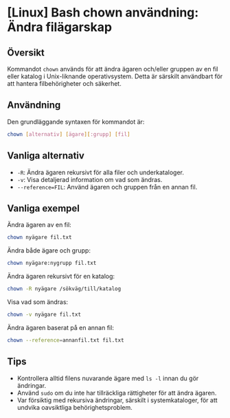 # [Linux] Bash chown användning: Ändra filägarskap

## Översikt
Kommandot `chown` används för att ändra ägaren och/eller gruppen av en fil eller katalog i Unix-liknande operativsystem. Detta är särskilt användbart för att hantera filbehörigheter och säkerhet.

## Användning
Den grundläggande syntaxen för kommandot är:

```bash
chown [alternativ] [ägare][:grupp] [fil]
```

## Vanliga alternativ
- `-R`: Ändra ägaren rekursivt för alla filer och underkataloger.
- `-v`: Visa detaljerad information om vad som ändras.
- `--reference=FIL`: Använd ägaren och gruppen från en annan fil.

## Vanliga exempel
Ändra ägaren av en fil:

```bash
chown nyägare fil.txt
```

Ändra både ägare och grupp:

```bash
chown nyägare:nygrupp fil.txt
```

Ändra ägaren rekursivt för en katalog:

```bash
chown -R nyägare /sökväg/till/katalog
```

Visa vad som ändras:

```bash
chown -v nyägare fil.txt
```

Ändra ägaren baserat på en annan fil:

```bash
chown --reference=annanfil.txt fil.txt
```

## Tips
- Kontrollera alltid filens nuvarande ägare med `ls -l` innan du gör ändringar.
- Använd `sudo` om du inte har tillräckliga rättigheter för att ändra ägaren.
- Var försiktig med rekursiva ändringar, särskilt i systemkataloger, för att undvika oavsiktliga behörighetsproblem.